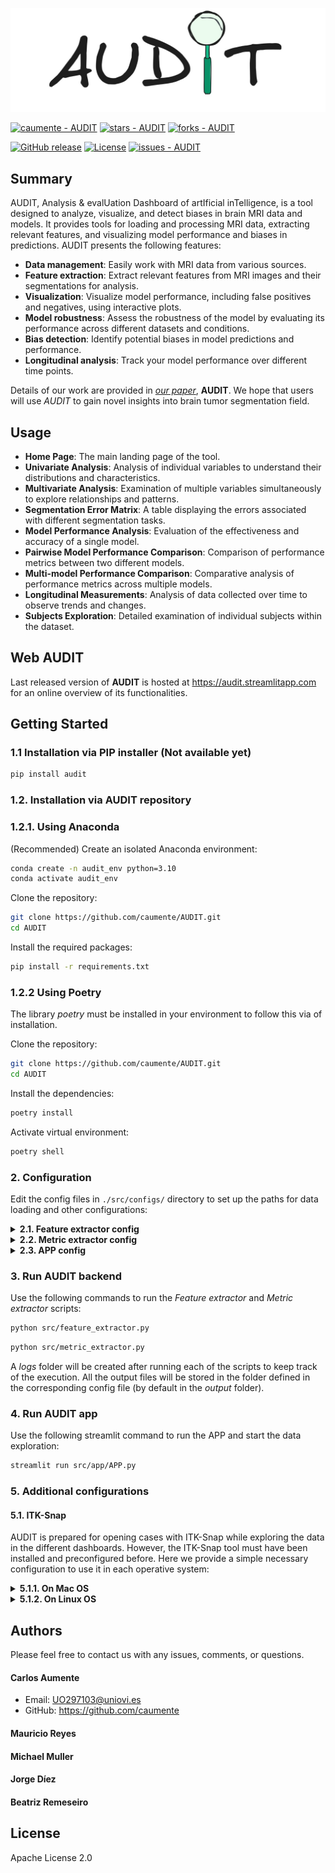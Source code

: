
[//]: # (![alt text]&#40;https://github.com/caumente/AUDIT/blob/main/src/app/util/images/AUDIT_big.jpeg&#41;)
![alt text](https://github.com/caumente/AUDIT/blob/main/src/app/util/images/AUDIT_medium.jpeg)


<a href="https://github.com/caumente/AUDIT" title="Go to GitHub repo"><img src="https://img.shields.io/static/v1?label=caumente&message=AUDIT&color=e78ac3&logo=github" alt="caumente - AUDIT"></a>
<a href="https://github.com/caumente/AUDIT"><img src="https://img.shields.io/github/stars/caumente/AUDIT?style=social" alt="stars - AUDIT"></a>
<a href="https://github.com/caumente/AUDIT"><img src="https://img.shields.io/github/forks/caumente/AUDIT?style=social" alt="forks - AUDIT"></a>


<a href="https://github.com/caumente/audit/releases/"><img src="https://img.shields.io/github/release/caumente/audit?include_prereleases=&sort=semver&color=e78ac3" alt="GitHub release"></a>
<a href="#license"><img src="https://img.shields.io/badge/License-Apache_2.0-e78ac3" alt="License"></a>
<a href="https://github.com/caumente/audit/issues"><img src="https://img.shields.io/github/issues/caumente/audit" alt="issues - AUDIT"></a>


## Summary

AUDIT, Analysis & evalUation Dashboard of artIficial inTelligence, is a tool designed to analyze,
visualize, and detect biases in brain MRI data and models. It provides tools for loading and processing MRI data,
extracting relevant features, and visualizing model performance and biases in predictions. AUDIT presents the 
following features:


- **Data management**: Easily work with MRI data from various sources.
- **Feature extraction**: Extract relevant features from MRI images and their segmentations for analysis.
- **Visualization**: Visualize model performance, including false positives and negatives, using interactive plots.
- **Model robustness**: Assess the robustness of the model by evaluating its performance across different datasets and conditions.
- **Bias detection**: Identify potential biases in model predictions and performance.
- **Longitudinal analysis**: Track your model performance over different time points.

Details of our work are provided in [*our paper*](...........), **AUDIT**. We hope that 
users will use *AUDIT* to gain novel insights into brain tumor segmentation field. 


## Usage
- **Home Page**: The main landing page of the tool.
- **Univariate Analysis**: Analysis of individual variables to understand their distributions and characteristics.
- **Multivariate Analysis**: Examination of multiple variables simultaneously to explore relationships and patterns.
- **Segmentation Error Matrix**: A table displaying the errors associated with different segmentation tasks.
- **Model Performance Analysis**: Evaluation of the effectiveness and accuracy of a single model.
- **Pairwise Model Performance Comparison**: Comparison of performance metrics between two different models.
- **Multi-model Performance Comparison**: Comparative analysis of performance metrics across multiple models.
- **Longitudinal Measurements**: Analysis of data collected over time to observe trends and changes.
- **Subjects Exploration**: Detailed examination of individual subjects within the dataset.


## Web AUDIT

Last released version of **AUDIT** is hosted at https://audit.streamlitapp.com for an online overview of its functionalities.


## Getting Started

### 1.1 Installation via PIP installer (Not available yet)

```bash
pip install audit
```

### 1.2. Installation via AUDIT repository 

### 1.2.1. Using Anaconda
(Recommended) Create an isolated Anaconda environment:

```bash
conda create -n audit_env python=3.10
conda activate audit_env
```

Clone the repository:
 ```bash
 git clone https://github.com/caumente/AUDIT.git
 cd AUDIT
 ```

Install the required packages:
 ```bash
 pip install -r requirements.txt
 ```

### 1.2.2 Using Poetry

The library _poetry_ must be installed in your environment to follow this via of installation.

Clone the repository:
 ```bash
 git clone https://github.com/caumente/AUDIT.git
 cd AUDIT
```

Install the dependencies:
```bash
poetry install
```

Activate virtual environment:
```bash
poetry shell
```


### 2. Configuration

Edit the config files in `./src/configs/` directory to set up the paths for data loading and other configurations:


<details>
  <summary><strong>2.1. Feature extractor config</strong></summary>

```yaml
# Paths to all the datasets
data_paths:
  dataset_1: '/home/user/AUDIT/datasets/dataset_1/dataset_1_images'
  dataset_N: '/home/user/AUDIT/datasets/dataset_N/dataset_N_images'

# Mapping of labels to their numeric values
labels:
  BKG: 0
  EDE: 3
  ENH: 1
  NEC: 2

# List of features to extract
features:
  statistical: true
  texture: false
  spatial: false
  tumor: false

# Longitudinal study settings
#longitudinal:
#  dataset_N:
#    pattern: "_"            # Pattern used for splitting filename
#    longitudinal_id: 1      # Index position for the subject ID after splitting the filename
#    time_point: 2           # Index position for the time point after splitting the filename


# Path where extracted features will be saved
output_path: '/home/user/AUDIT/outputs/features'
```
</details>


<details>
  <summary><strong>2.2. Metric extractor config</strong></summary>

```yaml
# Path to the raw dataset
data_path: '/home/carlos/AUDIT/datasets/dataset_1/dataset_1_images'

# Paths to model predictions
model_predictions_paths:
  model_1: '/home/user/AUDIT/datasets/dataset_1/dataset_1_seg/model_1'
  model_M: '/home/user/AUDIT/datasets/dataset_1/dataset_1_seg/model_M'

# Mapping of labels to their numeric values
labels:
  BKG: 0
  EDE: 3
  ENH: 1
  NEC: 2

# List of metrics to compute
metrics:
  dice: true
  jacc: false
  accu: false
  prec: false
  sens: false
  spec: false
  haus: false

# Library used for computing all the metrics
package: custom
calculate_stats: false

# Path where output metrics will be saved
output_path: '/home/user/AUDIT/outputs/metrics'

# Filename for the extracted information
filename: 'dataset_1'
```
</details>


<details>
  <summary><strong>2.3. APP config</strong></summary>

```yaml
# Mapping of labels to their numeric values
labels:
  BKG: 0
  EDE: 3
  ENH: 1
  NEC: 2

# Root path for datasets, features extracted, and metrics extracted
datasets_path: '/home/user/AUDIT/datasets'
features_path: '/home/user/AUDIT/outputs/features'
metrics_path: '/home/user/AUDIT/outputs/metrics'

# Paths for raw datasets
raw_datasets:
  dataset_1: "${datasets_path}/dataset_1/dataset_1_images"
  dataset_N: "${datasets_path}/dataset_N/dataset_N_images"

# Paths for feature extraction CSV files
features:
  dataset_1: "${features_path}/extracted_information_dataset_1.csv"
  dataset_N: "${features_path}/extracted_information_dataset_N.csv"

# Paths for metric extraction CSV files
metrics:
  dataset_1: "${metrics_path}/extracted_information_dataset_1.csv"
  dataset_N: "${metrics_path}/extracted_information_dataset_N.csv"

# Paths for models predictions
predictions:
  dataset_1:
    model_1: "${datasets_path}/dataset_1/dataset_1_seg/model_1"
    model_M: "${datasets_path}/dataset_1/dataset_1_seg/model_M"
  dataset_N:
    model_1: "${datasets_path}/dataset_N/dataset_N_seg/model_1"
    model_M: "${datasets_path}/dataset_N/dataset_N_seg/model_M"
```
</details>


### 3. Run AUDIT backend

Use the following commands to run the *Feature extractor* and *Metric extractor* scripts:

```bash
python src/feature_extractor.py
```

```bash
python src/metric_extractor.py
```

A _logs_ folder will be created after running each of the scripts to keep track of the execution. All the output files 
will be stored in the folder defined in the corresponding config file (by default in the _output_ folder).

### 4. Run AUDIT app

Use the following streamlit command to run the APP and start the data exploration:

```bash
streamlit run src/app/APP.py
```

### 5. Additional configurations

#### 5.1. ITK-Snap

AUDIT is prepared for opening cases with ITK-Snap while exploring the data in the different dashboards. However, the 
ITK-Snap tool must have been installed and preconfigured before. Here we provide a simple necessary configuration to 
use it in each operative system:

<details>
  <summary><strong>5.1.1. On Mac OS</strong></summary>

```bash
```
</details>


<details>
  <summary><strong>5.1.2. On Linux OS</strong></summary>

```bash
```
</details>



## Authors

Please feel free to contact us with any issues, comments, or questions.

#### Carlos Aumente 

- Email: <UO297103@uniovi.es>
- GitHub: https://github.com/caumente

#### Mauricio Reyes 
#### Michael Muller 
#### Jorge Díez 
#### Beatriz Remeseiro 

## License
Apache License 2.0





